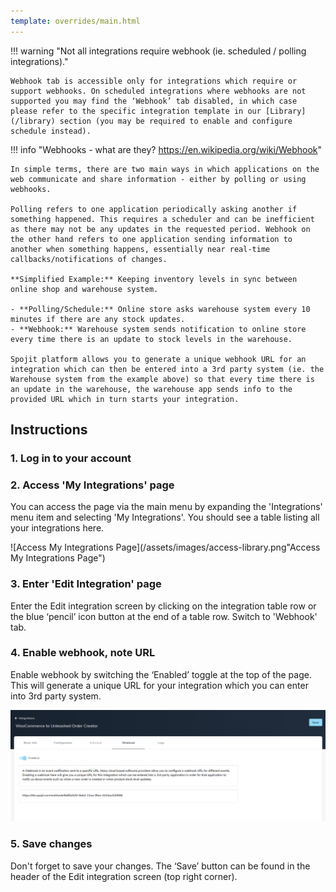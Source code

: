 ```yaml
---
template: overrides/main.html
---
```


!!! warning "Not all integrations require webhook (ie. scheduled / polling integrations)."

    Webhook tab is accessible only for integrations which require or support webhooks. On scheduled integrations where webhooks are not supported you may find the ‘Webhook’ tab disabled, in which case please refer to the specific integration template in our [Library](/library) section (you may be required to enable and configure schedule instead).


!!! info "Webhooks - what are they? https://en.wikipedia.org/wiki/Webhook"

    In simple terms, there are two main ways in which applications on the web communicate and share information - either by polling or using webhooks.

    Polling refers to one application periodically asking another if something happened. This requires a scheduler and can be inefficient as there may not be any updates in the requested period. Webhook on the other hand refers to one application sending information to another when something happens, essentially near real-time callbacks/notifications of changes.

    **Simplified Example:** Keeping inventory levels in sync between online shop and warehouse system.

    - **Polling/Schedule:** Online store asks warehouse system every 10 minutes if there are any stock updates.
    - **Webhook:** Warehouse system sends notification to online store every time there is an update to stock levels in the warehouse.

    Spojit platform allows you to generate a unique webhook URL for an integration which can then be entered into a 3rd party system (ie. the Warehouse system from the example above) so that every time there is an update in the warehouse, the warehouse app sends info to the provided URL which in turn starts your integration.


## Instructions
### 1. Log in to your account

### 2. Access 'My Integrations' page

  You can access the page via the main menu by expanding  the 'Integrations' menu item and selecting 'My Integrations'. You should see a table listing all your integrations here.

  ![Access My Integrations Page](/assets/images/access-library.png"Access My Integrations Page")

### 3. Enter 'Edit Integration' page

  Enter the Edit integration screen by clicking on the integration table row or the blue ‘pencil’ icon button at the end of a table row. Switch to 'Webhook' tab.

### 4. Enable webhook, note URL

  Enable webhook by switching the ‘Enabled’ toggle at the top of the page. This will generate a unique URL for your integration which you can enter into 3rd party system.

  ![Edit Integration - Webhook Activate](/assets/images/edit-integration-webhook.png "Edit Integration - Webhook Activate")

### 5. Save changes

  Don't forget to save your changes. The ‘Save’ button can be found in the header of the Edit integration screen (top right corner).
